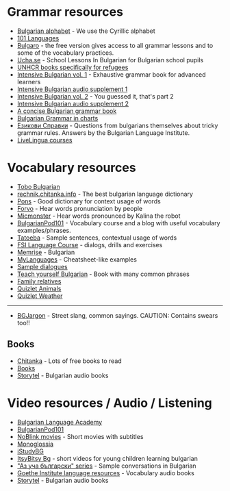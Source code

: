 
# Grammar resources
- [Bulgarian alphabet](https://www.omniglot.com/writing/bulgarian.htm) - We use the Cyrillic alphabet
- [101 Languages](https://www.101languages.net/bulgarian/)
- [Bulgaro](https://www.bulgaro.io/) - the free version gives access to all grammar lessons and to some of the vocabulary practices.
- [Ucha.se](https://ucha.se/videos/balgarski-ezik/) - School Lessons In Bulgarian for Bulgarian school pupils
- [UNHCR books specifically for refugees](https://www.unhcr.org/bg/%d1%83%d1%87%d0%b5%d0%b1%d0%bd%d0%b8-%d0%bf%d0%be%d0%bc%d0%b0%d0%b3%d0%b0%d0%bb%d0%b0)
- [Intensive Bulgarian vol. 1](https://www.amazon.com/Intensive-Bulgarian-Vol-Textbook-Reference/dp/0299167445) - Exhaustive grammar book for advanced learners
- [Intensive Bulgarian audio supplement 1](https://www.amazon.com/Intensive-Bulgarian-Audio-Supplement-SPOKEN-WORD/dp/0299250342)
- [Intensive Bulgarian vol. 2](https://www.amazon.com/Intensive-Bulgarian-Vol-Textbook-Reference/dp/0299167542) - You guessed it, that's part 2
- [Intensive Bulgarian audio supplement 2](https://www.amazon.com/Intensive-Bulgarian-Audio-Supplement-SPOKEN-WORD/dp/029925044X)
- [A concise Bulgarian grammar book](https://inozmi.spilnotv.com/books/sprak/bg/stand_alone_bulgarian.pdf)
- [Bulgarian Grammar in charts](https://www.amazon.com/Grammar-Matters-Bulgarian-Charts-ebook/dp/B00KVIB5CS)
- [Езикови Справки](https://ibl.bas.bg/ezikovi_spravki/) - Questions from bulgarians themselves about tricky grammar rules. Answers by the Bulgarian Language Institute.
- [LiveLingua courses](https://www.livelingua.com/courses/Bulgarian)
# Vocabulary resources
- [Tobo Bulgarian](https://www.toboapp.com/)
- [rechnik.chitanka.info](https://rechnik.chitanka.info/) - The best bulgarian language dictionary
- [Pons](http://bg.pons.com/) - Good dictionary for context usage of words
- [Forvo](https://forvo.com/languages/bg/) - Hear words pronunciation by people
- [Micmonster](https://micmonster.com/text-to-speech/bulgarian-bulgaria/) - Hear words pronounced by Kalina the robot
- [BulgarianPod101](https://www.bulgarianpod101.com/blog/) - Vocabulary course and a blog with useful vocabulary examples/phrases.
- [Tatoeba](https://tatoeba.org/en/sentences/show_all_in/bul/eng) - Sample sentences, contextual usage of words
- [FSI Language Course](https://www.fsi-language-courses.org/fsi-bulgarian-basic-course/) - dialogs, drills and exercises
- [Memrise](https://app.memrise.com/courses/english/bulgarian/) - Bulgarian
- [MyLanguages](http://mylanguages.org/learn_bulgarian.php) - Cheatsheet-like examples
- [Sample dialogues](http://www.slavic-net.org/)
- [Teach yourself Bulgarian](https://www.academia.edu/34443394/Teach_Yourself_Bulgarian) - Book with many common phrases
- [Family relatives](https://raw.githubusercontent.com/mystiquewolf/bulgarian-language-resources/main/static-resources/family-relatives.png)
- [Quizlet Animals](https://quizlet.com/be/668055760/%D0%96%D0%B8%D0%B2%D0%BE%D1%82%D0%BD%D0%B8-bg-en-flash-cards/)
- [Quizlet Weather](https://quizlet.com/be/668464510/%D0%92%D1%80%D0%B5%D0%BC%D0%B5-bg-en-flash-cards/)

---

- [BGJargon](https://www.bgjargon.com/) - Street slang, common sayings. CAUTION: Contains swears too!!
## Books
- [Chitanka](https://chitanka.info/) - Lots of free books to read
- [Books](https://www.bdz.bg/bg/c/knigi?page=5)
- [Storytel](https://www.storytel.com/bg/bg/) - Bulgarian audio books
# Video resources / Audio / Listening
- [Bulgarian Language Academy](https://www.youtube.com/@bulgarianlanguageacademy2587)
- [BulgarianPod101](https://www.youtube.com/@BulgarianPod101)
- [NoBlink movies](https://youtube.com/playlist?list=PLFAphr0cjsWYGCZzbCd5gcTBbtBrH2Yk4) - Short movies with subtitles
- [Monoglossia](https://www.youtube.com/@Monoglossia)
- [iStudyBG](https://www.youtube.com/@istudybg2659)
- [ItsyBitsy Bg](https://www.youtube.com/channel/UCOrWIp_W-iaiyhoNce1tf4w) - short videos for young children learning bulgarian
- ["Аз уча български" series](https://www.youtube.com/playlist?list=PLnEXbUSPy8Rslhj5xJeTb3mT9pqpLOl5N) - Sample conversations in Bulgarian
- [Goethe Institute language resources](https://www.goethe-verlag.com/book2/EN/) - Vocabulary audio books
- [Storytel](https://www.storytel.com/bg/bg/) - Bulgarian audio books